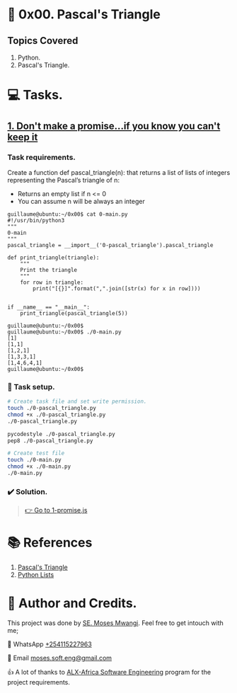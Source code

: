 # :book: 0x00. Pascal's Triangle
## Topics Covered
1. Python.
2. Pascal's Triangle.

# :computer: Tasks.
## [1. Don't make a promise...if you know you can't keep it](1-promise.js)
### Task requirements.
Create a function def pascal_triangle(n): that returns a list of lists of integers representing the Pascal’s triangle of n:

  *  Returns an empty list if n <= 0
  *  You can assume n will be always an integer
```
guillaume@ubuntu:~/0x00$ cat 0-main.py
#!/usr/bin/python3
"""
0-main
"""
pascal_triangle = __import__('0-pascal_triangle').pascal_triangle

def print_triangle(triangle):
    """
    Print the triangle
    """
    for row in triangle:
        print("[{}]".format(",".join([str(x) for x in row])))


if __name__ == "__main__":
    print_triangle(pascal_triangle(5))

guillaume@ubuntu:~/0x00$ 
guillaume@ubuntu:~/0x00$ ./0-main.py
[1]
[1,1]
[1,2,1]
[1,3,3,1]
[1,4,6,4,1]
guillaume@ubuntu:~/0x00$ 
```

### :wrench: Task setup.
```bash
# Create task file and set write permission.
touch ./0-pascal_triangle.py
chmod +x ./0-pascal_triangle.py
./0-pascal_triangle.py

pycodestyle ./0-pascal_triangle.py
pep8 ./0-pascal_triangle.py

# Create test file
touch ./0-main.py
chmod +x ./0-main.py
./0-main.py
```

### :heavy_check_mark: Solution.
> [:point_right: Go to 1-promise.js](1-promise.js)

# :books: References
1. [Pascal's Triangle](https://www.cuemath.com/algebra/pascals-triangle/)
2. [Python Lists](https://www.w3schools.com/python/python_lists.asp)

# :man: Author and Credits.
This project was done by [SE. Moses Mwangi](https://github.com/MosesSoftEng). Feel free to get intouch with me;

:iphone: WhatsApp [+254115227963](https://wa.me/254115227963)

:email: Email [moses.soft.eng@gmail.com](mailto:moses.soft.eng@gmail.com)

:thumbsup: A lot of thanks to [ALX-Africa Software Engineering](https://www.alxafrica.com/) program for the project requirements.
